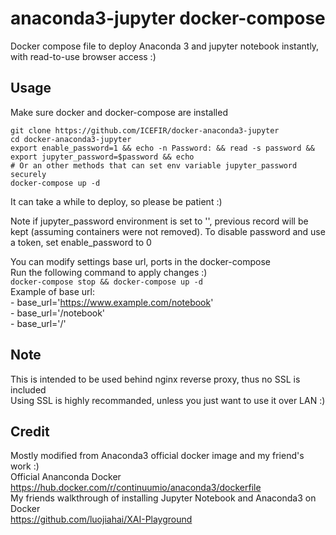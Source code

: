 # anaconda3-jupyter docker-compose
Docker compose file to deploy Anaconda 3 and jupyter notebook instantly, with read-to-use browser access :)  

## Usage  

Make sure docker and docker-compose are installed
```   
git clone https://github.com/ICEFIR/docker-anaconda3-jupyter  
cd docker-anaconda3-jupyter  
export enable_password=1 && echo -n Password: && read -s password && export jupyter_password=$password && echo
# Or an other methods that can set env variable jupyter_password securely
docker-compose up -d
```   
It can take a while to deploy, so please be patient :)  

Note if jupyter_password environment is set to '', previous record will be kept (assuming containers were not removed).
To disable password and use a token, set enable_password to 0


You can modify settings base url, ports in the docker-compose  
Run the following command to apply changes :)  
```docker-compose stop && docker-compose up -d```     
Example of base url:   
  \- base_url='https://www.example.com/notebook'   
  \- base_url='/notebook'    
  \- base_url='/'



## Note
This is intended to be used behind nginx reverse proxy, thus no SSL is included  
Using SSL is highly recommanded, unless you just want to use it over LAN :)


## Credit
Mostly modified from Anaconda3 official docker image and my friend's work :)  
Official Ananconda Docker  
  https://hub.docker.com/r/continuumio/anaconda3/dockerfile  
My friends walkthrough of installing Jupyter Notebook and Anaconda3 on Docker  
  https://github.com/luojiahai/XAI-Playground  
